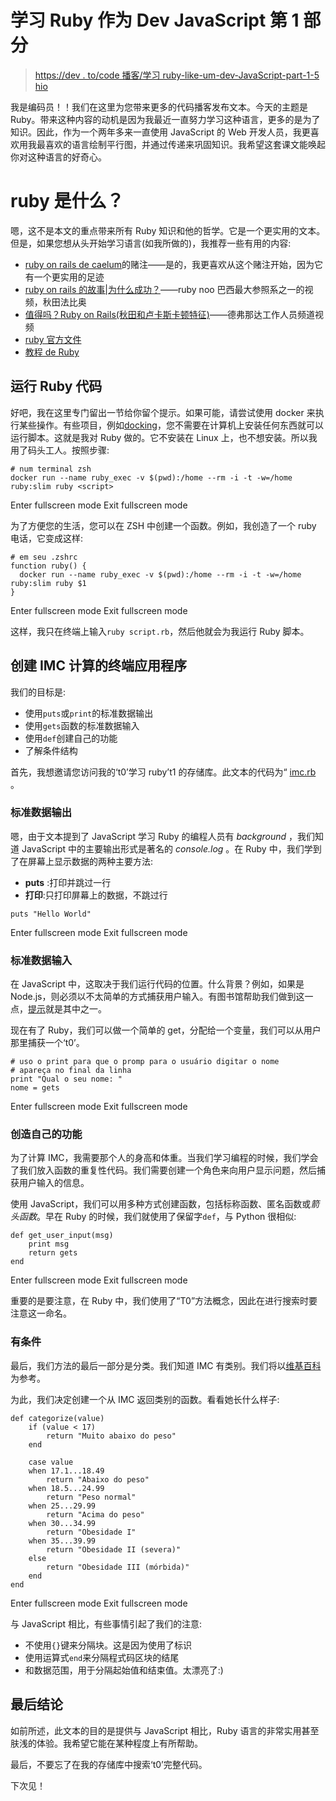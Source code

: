 # 学习 Ruby 作为 Dev JavaScript 第 1 部分

> [https://dev . to/code 播客/学习 ruby-like-um-dev-JavaScript-part-1-5 hio](https://dev.to/codecasts/aprendendo-ruby-como-um-dev-javascript-parte-1-5hio)

我是编码员！！我们在这里为您带来更多的代码播客发布文本。今天的主题是 Ruby。带来这种内容的动机是因为我最近一直努力学习这种语言，更多的是为了知识。因此，作为一个两年多来一直使用 JavaScript 的 Web 开发人员，我更喜欢用我最喜欢的语言绘制平行图，并通过传递来巩固知识。我希望这套课文能唤起你对这种语言的好奇心。

# ruby 是什么？

嗯，这不是本文的重点带来所有 Ruby 知识和他的哲学。它是一个更实用的文本。但是，如果您想从头开始学习语言(如我所做的)，我推荐一些有用的内容:

*   [ruby on rails de caelum](https://www.caelum.com.br/apostila-ruby-on-rails)的赌注——是的，我更喜欢从这个赌注开始，因为它有一个更实用的足迹
*   [ruby on rails 的故事|为什么成功？](https://www.youtube.com/watch?v=oEorhw5r2Do)——ruby noo 巴西最大参照系之一的视频，秋田法比奥
*   [值得吗？Ruby on Rails(秋田和卢卡斯卡顿特征)](https://www.youtube.com/watch?v=kxXrWuCshUs)——德弗那达工作人员频道视频
*   [ruby 官方文件](https://www.ruby-lang.org/pt/documentation/)
*   [教程 de Ruby](http://rubylearning.com/)

## 运行 Ruby 代码

好吧，我在这里专门留出一节给你留个提示。如果可能，请尝试使用 docker 来执行某些操作。有些项目，例如[docking](https://github.com/tevun/dockerize)，您不需要在计算机上安装任何东西就可以运行脚本。这就是我对 Ruby 做的。它不安装在 Linux 上，也不想安装。所以我用了码头工人。按照步骤:

```
# num terminal zsh
docker run --name ruby_exec -v $(pwd):/home --rm -i -t -w=/home ruby:slim ruby <script> 
```

Enter fullscreen mode Exit fullscreen mode

为了方便您的生活，您可以在 ZSH 中创建一个函数。例如，我创造了一个 ruby 电话，它变成这样:

```
# em seu .zshrc
function ruby() {
  docker run --name ruby_exec -v $(pwd):/home --rm -i -t -w=/home ruby:slim ruby $1
} 
```

Enter fullscreen mode Exit fullscreen mode

这样，我只在终端上输入`ruby script.rb`，然后他就会为我运行 Ruby 脚本。

## 创建 IMC 计算的终端应用程序

我们的目标是:

*   使用`puts`或`print`的标准数据输出
*   使用`gets`函数的标准数据输入
*   使用`def`创建自己的功能
*   了解条件结构

首先，我想邀请您访问我的‘t0’学习 ruby’t1 的存储库。此文本的代码为“ [imc.rb](https://github.com/emanuelgsouza/ruby-studies/blob/master/imc.rb) 。

### 标准数据输出

嗯，由于文本提到了 JavaScript 学习 Ruby 的编程人员有 *background* ，我们知道 JavaScript 中的主要输出形式是著名的 *console.log* 。在 Ruby 中，我们学到了在屏幕上显示数据的两种主要方法:

*   **puts** :打印并跳过一行
*   **打印**:只打印屏幕上的数据，不跳过行

```
puts "Hello World" 
```

Enter fullscreen mode Exit fullscreen mode

### 标准数据输入

在 JavaScript 中，这取决于我们运行代码的位置。什么背景？例如，如果是 Node.js，则必须以不太简单的方式捕获用户输入。有图书馆帮助我们做到这一点，[提示](https://www.npmjs.com/package/prompts)就是其中之一。

现在有了 Ruby，我们可以做一个简单的 get，分配给一个变量，我们可以从用户那里捕获一个‘t0’。

```
# uso o print para que o promp para o usuário digitar o nome
# apareça no final da linha
print "Qual o seu nome: "
nome = gets 
```

Enter fullscreen mode Exit fullscreen mode

### 创造自己的功能

为了计算 IMC，我需要那个人的身高和体重。当我们学习编程的时候，我们学会了我们放入函数的重复性代码。我们需要创建一个角色来向用户显示问题，然后捕获用户输入的信息。

使用 JavaScript，我们可以用多种方式创建函数，包括标称函数、匿名函数或*箭头函数*。早在 Ruby 的时候，我们就使用了保留字`def`，与 Python 很相似:

```
def get_user_input(msg)
    print msg
    return gets
end 
```

Enter fullscreen mode Exit fullscreen mode

重要的是要注意，在 Ruby 中，我们使用了“T0”方法概念，因此在进行搜索时要注意这一命名。

### 有条件

最后，我们方法的最后一部分是分类。我们知道 IMC 有类别。我们将以[维基百科](https://pt.wikipedia.org/wiki/%C3%8Dndice_de_massa_corporal)为参考。

为此，我们决定创建一个从 IMC 返回类别的函数。看看她长什么样子:

```
def categorize(value)
    if (value < 17)
        return "Muito abaixo do peso"
    end

    case value
    when 17.1...18.49
        return "Abaixo do peso"
    when 18.5...24.99
        return "Peso normal"
    when 25...29.99
        return "Acima do peso"
    when 30...34.99
        return "Obesidade I"
    when 35...39.99
        return "Obesidade II (severa)"
    else
        return "Obesidade III (mórbida)"
    end
end 
```

Enter fullscreen mode Exit fullscreen mode

与 JavaScript 相比，有些事情引起了我们的注意:

*   不使用`{}`键来分隔块。这是因为使用了标识
*   使用运算式`end`来分隔程式码区块的结尾
*   和数据范围，用于分隔起始值和结束值。太漂亮了:)

## 最后结论

如前所述，此文本的目的是提供与 JavaScript 相比，Ruby 语言的非常实用甚至肤浅的体验。我希望它能在某种程度上有所帮助。

最后，不要忘了在我的存储库中搜索‘t0’完整代码。

下次见！